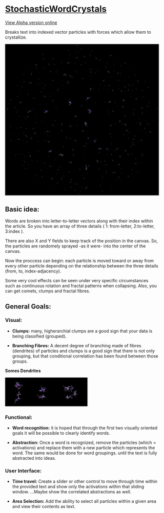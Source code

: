 # [StochasticWordCrystals](https://travisa9.github.io/WordSpace/)
[View Alpha version online](https://travisa9.github.io/WordSpace/)


Breaks text into indexed vector particles with forces which allow them to crystallize.

![IMAGE](/docs/Plot.jpg)

## Basic idea:

Words are broken into letter-to-letter vectors along with their index within the article. 
So you have an array of three details ( 1: from-letter, 2:to-letter, 3:index ). 

There are also X and Y fields to keep track of the position in the canvas. 
So, the particles are randomely sprayed -as it were- into the center of the canvas. 

Now the proccess can begin: each particle is moved toward or away from every other particle 
depending on the relationship between the three details (from, to, index-adjacency).

Some very cool effects can be seen under very specific circumstances such as continuous rotation 
and fractal patterns when collapsing. Also, you can get comets, clumps and fractal fibres.

## General Goals:

### Visual:

* **Clumps:** many, higherarchial clumps are a good sign that your data is being classified (grouped).

* **Branching Fibres:** A decent degree of branching made of fibres (dendrites) of particles and clumps is a good sign 
that there is not only grouping, but that conditional correlation has been found between those groups.

**Somes Dendrites**

![Dendrites](/docs/Dendrites.jpg)

### Functional: 

* **Word recognition:** it is hoped that through the first two visually oriented goals it will be possible to 
clearly identify words.

* **Abstraction:** Once a word is recognized, remove the particles (which = activations) 
and replace them with a new particle which represents the word. The same would be done for word groupings. 
until the text is fully abstracted into ideas.


### User Interface:

* **Time travel:** Create a slider or other control to move through time within the provided text and show only 
the activations within that sliding window. ...Maybe show the correlated abstractions as well.

* **Area Selection:** Add the ability to select all particles within a given area and view their contents as text.






